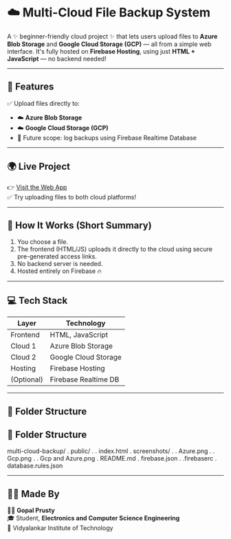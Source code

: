 # ☁️ Multi-Cloud File Backup System

A ✨ beginner-friendly cloud project ✨ that lets users upload files to **Azure Blob Storage** and **Google Cloud Storage (GCP)** — all from a simple web interface. It's fully hosted on **Firebase Hosting**, using just **HTML + JavaScript** — no backend needed!

---

## 🚀 Features

✅ Upload files directly to:

- ☁️ **Azure Blob Storage**  
- ☁️ **Google Cloud Storage (GCP)**  
- 🔄 Future scope: log backups using Firebase Realtime Database  

---

## 🌍 Live Project

👉 [Visit the Web App](https://multi-cloud-backup.web.app)  
✅ Try uploading files to both cloud platforms!

---

## 🔧 How It Works (Short Summary)

1. You choose a file.
2. The frontend (HTML/JS) uploads it directly to the cloud using secure pre-generated access links.
3. No backend server is needed.
4. Hosted entirely on Firebase 🔥

---

## 💻 Tech Stack

| Layer        | Technology            |
|--------------|------------------------|
| Frontend     | HTML, JavaScript       |
| Cloud 1      | Azure Blob Storage     |
| Cloud 2      | Google Cloud Storage   |
| Hosting      | Firebase Hosting       |
| (Optional)   | Firebase Realtime DB   |

---

## 📁 Folder Structure
## 📁 Folder Structure

multi-cloud-backup/
.  public/
.  .  index.html
.  screenshots/
.  .  Azure.png
.  .  Gcp.png
.  .  Gcp and Azure.png
.  README.md
.  firebase.json
.  .firebaserc
.  database.rules.json


---

## 🙋‍♂️ Made By

👨‍🎓 **Gopal Prusty**  
🎓 Student, **Electronics and Computer Science Engineering**  
🏫 Vidyalankar Institute of Technology
